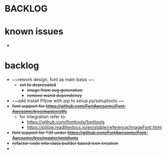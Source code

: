 # BACKLOG


# known issues 
- 


# backlog

- ~~rework design, font as main basis ~~
  - ~~set to deprecated~~
    - ~~image from svg generation~~
    - ~~remove wand dependency~~
- ~~add install Pillow with pip to setup.py/setuptools ~~
- ~~font support for https://github.com/FortAwesome/Font-Awesome/tree/master/otfs~~
  - for integration refer to:
    - https://github.com/fonttools/fonttools
    - https://pillow.readthedocs.io/en/stable/reference/ImageFont.html
- ~~font support for *.ttf under https://github.com/FortAwesome/Font-Awesome/tree/master/webfonts~~
- ~~refactor code into class builder based icon creation~~
- 

